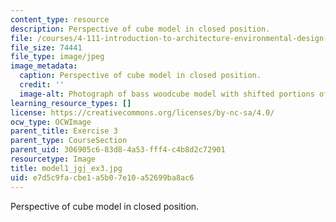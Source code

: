 ```yaml
---
content_type: resource
description: Perspective of cube model in closed position.
file: /courses/4-111-introduction-to-architecture-environmental-design-spring-2014/e7d5c9facbe1a5b07e10a52699ba8ac6_model1_jgj_ex3.jpg
file_size: 74441
file_type: image/jpeg
image_metadata:
  caption: Perspective of cube model in closed position.
  credit: ''
  image-alt: Photograph of bass woodcube model with shifted portions of the cube.
learning_resource_types: []
license: https://creativecommons.org/licenses/by-nc-sa/4.0/
ocw_type: OCWImage
parent_title: Exercise 3
parent_type: CourseSection
parent_uid: 306905c6-83d8-4a53-fff4-c4b8d2c72901
resourcetype: Image
title: model1_jgj_ex3.jpg
uid: e7d5c9fa-cbe1-a5b0-7e10-a52699ba8ac6
---
```

Perspective of cube model in closed position.